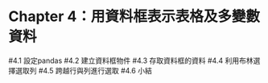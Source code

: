
Chapter 4：用資料框表示表格及多變數資料
===
#4.1 設定pandas
#4.2 建立資料框物件
#4.3 存取資料框的資料
#4.4 利用布林選擇選取列
#4.5 跨越行與列進行選取
#4.6 小結
